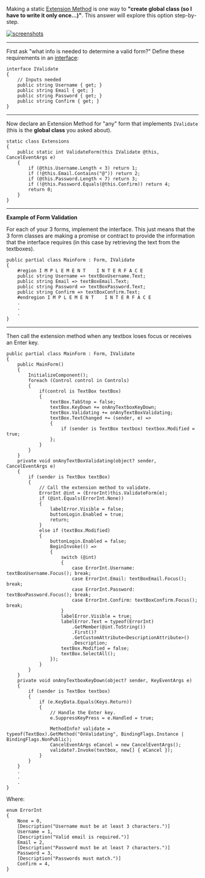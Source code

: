 Making a static [Extension Method](https://learn.microsoft.com/en-us/dotnet/csharp/programming-guide/classes-and-structs/extension-methods)
is one way to **"create global class (so I have to write it only once...)"**. This answer will explore this option step-by-step.

[![screenshots][1]][1]

***
First ask "what info is needed to determine a valid form?" Define these requirements in an [interface](https://learn.microsoft.com/en-us/dotnet/csharp/language-reference/keywords/interface):

    interface IValidate
    {
        // Inputs needed
        public string Username { get; }
        public string Email { get; }
        public string Password { get; }
        public string Confirm { get; }
    }

***
Now declare an Extension Method for "any" form that implements `IValidate` (this is the **global class** you asked about).

    static class Extensions
    {
        public static int ValidateForm(this IValidate @this, CancelEventArgs e)
        {
            if (@this.Username.Length < 3) return 1;
            if (!@this.Email.Contains("@")) return 2;
            if (@this.Password.Length < 7) return 3;
            if (!@this.Password.Equals(@this.Confirm)) return 4;
            return 0;
        }
    }

***
**Example of Form Validation**

For each of your 3 forms, implement the interface. This just means that the 3 form classes are making a promise or contract to provide the  information that the interface requires (in this case by retrieving the text from the textboxes). 

    public partial class MainForm : Form, IValidate
    {
        #region I M P L E M E N T    I N T E R F A C E
        public string Username => textBoxUsername.Text;
        public string Email => textBoxEmail.Text;
        public string Password => textBoxPassword.Text;
        public string Confirm => textBoxConfirm.Text;
        #endregion I M P L E M E N T    I N T E R F A C E
        .
        .
        .
    }

***
Then call the extension method when any textbox loses focus or receives an Enter key.

    public partial class MainForm : Form, IValidate
    {        
        public MainForm()
        {
            InitializeComponent();
            foreach (Control control in Controls)
            {
                if(control is TextBox textBox)
                {
                    textBox.TabStop = false;
                    textBox.KeyDown += onAnyTextboxKeyDown;
                    textBox.Validating += onAnyTextBoxValidating;
                    textBox.TextChanged += (sender, e) =>
                    {
                        if (sender is TextBox textbox) textbox.Modified = true;
                    };
                }
            }
        }
        private void onAnyTextBoxValidating(object? sender, CancelEventArgs e)
        {
            if (sender is TextBox textBox)
            {
                // Call the extension method to validate.
                ErrorInt @int = (ErrorInt)this.ValidateForm(e);
                if (@int.Equals(ErrorInt.None))
                {
                    labelError.Visible = false;
                    buttonLogin.Enabled = true;
                    return;
                }
                else if (textBox.Modified)
                {
                    buttonLogin.Enabled = false;
                    BeginInvoke(() =>
                    {
                        switch (@int)
                        {
                            case ErrorInt.Username: textBoxUsername.Focus(); break;
                            case ErrorInt.Email: textBoxEmail.Focus(); break;
                            case ErrorInt.Password: textBoxPassword.Focus(); break;
                            case ErrorInt.Confirm: textBoxConfirm.Focus(); break;
                        }
                        labelError.Visible = true;
                        labelError.Text = typeof(ErrorInt)
                            .GetMember(@int.ToString())
                            .First()?
                            .GetCustomAttribute<DescriptionAttribute>()
                            .Description;
                        textBox.Modified = false;
                        textBox.SelectAll();
                    });
                }
            }
        }
        private void onAnyTextboxKeyDown(object? sender, KeyEventArgs e)
        {
            if (sender is TextBox textbox)
            {
                if (e.KeyData.Equals(Keys.Return))
                {
                    // Handle the Enter key.
                    e.SuppressKeyPress = e.Handled = true;

                    MethodInfo? validate = typeof(TextBox).GetMethod("OnValidating", BindingFlags.Instance | BindingFlags.NonPublic);
                    CancelEventArgs eCancel = new CancelEventArgs();
                    validate?.Invoke(textbox, new[] { eCancel });
                }
            }
        }
        .
        .
        .
    }   

Where:

    enum ErrorInt
    {
        None = 0,
        [Description("Username must be at least 3 characters.")]
        Username = 1,
        [Description("Valid email is required.")]
        Email = 2,
        [Description("Password must be at least 7 characters.")]
        Password = 3,
        [Description("Passwords must match.")]
        Confirm = 4,
    }


  [1]: https://i.stack.imgur.com/6YRLR.png